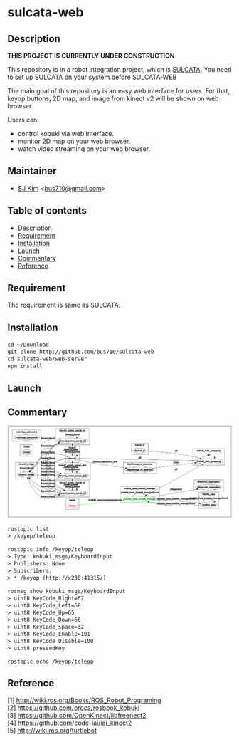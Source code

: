 # sulcata-web

## Description

<b>THIS PROJECT IS CURRENTLY UNDER CONSTRUCTION</b>

This repository is in a robot integration project, which is [SULCATA](http://github.com/bus710/sulcata). You need to set up SULCATA on your system before SULCATA-WEB    

The main goal of this repository is an easy web interface for users. For that, keyop buttons, 2D map, and image from kinect v2 will be shown on web browser.  

Users can:  
- control kobuki via web interface.
- monitor 2D map on your web browser.
- watch video streaming on your web browser.

## Maintainer
- [SJ Kim](http://bus710.net) <<bus710@gmail.com>>

## Table of contents
- [Description](#description)
- [Requirement](#requirement)
- [Installation](#installation)
- [Launch](#launch)
- [Commentary](#commentary)
- [Reference](#reference)

## Requirement
The requirement is same as SULCATA.

## Installation
```
cd ~/Download
git clone http://github.com/bus710/sulcata-web
cd sulcata-web/web-server
npm install
```

## Launch

## Commentary
![images/rqt.png](images/rqt.png)

```
rostopic list
> /keyop/teleop
```

```
rostopic info /keyop/teleop
> Type: kobuki_msgs/KeyboardInput
> Publishers: None
> Subscribers: 
> * /keyop (http://x230:41315/)
```

```
rosmsg show kobuki_msgs/KeyboardInput
> uint8 KeyCode_Right=67
> uint8 KeyCode_Left=68
> uint8 KeyCode_Up=65
> uint8 KeyCode_Down=66
> uint8 KeyCode_Space=32
> uint8 KeyCode_Enable=101
> uint8 KeyCode_Disable=100
> uint8 pressedKey
```

```
rostopic echo /keyop/teleop
```

## Reference
[1] http://wiki.ros.org/Books/ROS_Robot_Programing   
[2] https://github.com/oroca/rosbook_kobuki  
[3] https://github.com/OpenKinect/libfreenect2  
[4] https://github.com/code-iai/iai_kinect2  
[5] http://wiki.ros.org/turtlebot  


